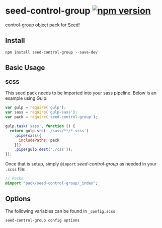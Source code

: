 # seed-control-group [![npm version](https://badge.fury.io/js/seed-color-scheme.svg)](https://badge.fury.io/js/seed-color-scheme)

control-group object pack for [Seed](https://github.com/helpscout/seed)!

## Install
```
npm install seed-control-group --save-dev
```


## Basic Usage

### SCSS
This seed pack needs to be imported into your sass pipeline. Below is an example using Gulp:


```javascript
var gulp = require('gulp');
var sass = require('gulp-sass');
var pack = require('seed-control-group');

gulp.task('sass', function () {
  return gulp.src('./sass/**/*.scss')
    .pipe(sass({
      includePaths: pack
    }))
    .pipe(gulp.dest('./css'));
});
```

Once that is setup, simply `@import` *seed-control-group* as needed in your `.scss` file:

```sass
// Packs
@import "pack/seed-control-group/_index";
```

## Options

The following variables can be found in `_config.scss`

```sass
seed-control-group config options
```
